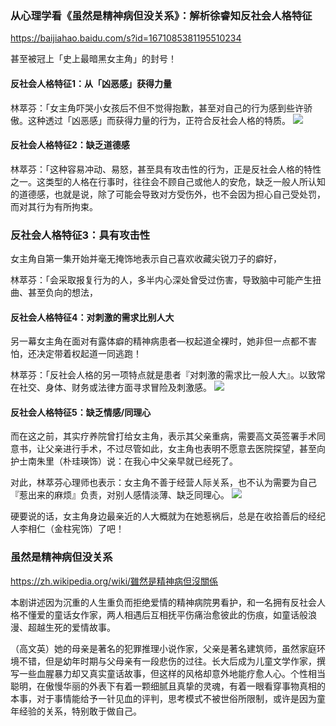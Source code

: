 ### 从心理学看《虽然是精神病但没关系》：解析徐睿知反社会人格特征
https://baijiahao.baidu.com/s?id=1671085381195510234

甚至被冠上「史上最暗黑女主角」的封号！

#### 反社会人格特征1：从「凶恶感」获得力量

林萃芬：「女主角吓哭小女孩后不但不觉得抱歉，甚至对自己的行为感到些许骄傲。这种透过「凶恶感」而获得力量的行为，正符合反社会人格的特质。
![](https://pics2.baidu.com/feed/7c1ed21b0ef41bd5e25791ba03af69cd38db3df7.jpeg?token=66b9c9c5d07ceca38650b2c96d061488)

#### 反社会人格特征2：缺乏道德感

林萃芬：「这种容易冲动、易怒，甚至具有攻击性的行为，正是反社会人格的特性之一。这类型的人格在行事时，往往会不顾自己或他人的安危，缺乏一般人所认知的道德感，也就是说，除了可能会导致对方受伤外，也不会因为担心自己受处罚，而对其行为有所拘束。

### 反社会人格特征3：具有攻击性

女主角自第一集开始并毫无掩饰地表示自己喜欢收藏尖锐刀子的癖好，

林萃芬：「会采取报复行为的人，多半内心深处曾受过伤害，导致脑中可能产生扭曲、甚至负向的想法，

#### 反社会人格特征4：对刺激的需求比别人大

另一幕女主角在面对有露体癖的精神病患者—权起道全裸时，她非但一点都不害怕，还决定带着权起道一同逃跑！

林萃芬：「反社会人格的另一项特点就是患者『对刺激的需求比一般人大』。以致常在社交、身体、财务或法律方面寻求冒险及刺激感。
![](https://pics0.baidu.com/feed/0df431adcbef7609f7f32c5b7ea84bca7ed99ef2.jpeg?token=9ab5ceac183386469460847585bebcd7)

#### 反社会人格特征5：缺乏情感/同理心

而在这之前，其实疗养院曾打给女主角，表示其父亲重病，需要高文英签署手术同意书，让父亲进行手术，不过尽管如此，女主角也表明不愿意去医院探望，甚至向护士南朱里（朴珪瑛饰）说：在我心中父亲早就已经死了。

对此，林萃芬心理师也表示：女主角不善于经营人际关系，也不认为需要为自己『惹出来的麻烦』负责，对别人感情淡薄、缺乏同理心。
![](https://pics1.baidu.com/feed/2934349b033b5bb55bd181d47ea63d3fb600bc16.jpeg?token=27fb3bd7a34deb7c2d9851b01e999781)

硬要说的话，女主角身边最亲近的人大概就为在她惹祸后，总是在收拾善后的经纪人李相仁（金柱宪饰）了吧！

### 虽然是精神病但没关系
https://zh.wikipedia.org/wiki/雖然是精神病但沒關係

本剧讲述因为沉重的人生重负而拒绝爱情的精神病院男看护，和一名拥有反社会人格不懂爱的童话女作家，两人相遇后互相抚平伤痛治愈彼此的伤痕，如童话般浪漫、超越生死的爱情故事。

（高文英）她的母亲是著名的犯罪推理小说作家，父亲是著名建筑师，虽然家庭环境不错，但是幼年时期与父母亲有一段悲伤的过往。长大后成为儿童文学作家，撰写一些血腥暴力却又真实童话故事，但这样的风格却意外地能疗愈人心。个性相当聪明，在傲慢华丽的外表下有着一颗细腻且真挚的灵魂，有着一眼看穿事物真相的本事，对于事情能给予一针见血的评判，思考模式不被世俗所限制，或许是因为童年经验的关系，特别敢于做自己。

